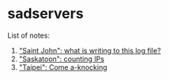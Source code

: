 # sadservers

List of notes:

1. ["Saint John": what is writing to this log file?](notes/what_is_writing_to_this_log_file.md)
2. ["Saskatoon": counting IPs](notes/counting_ips.md)
3. ["Taipei": Come a-knocking](notes/come_a_knocking.md)

